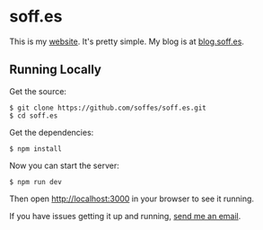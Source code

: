 # soff.es

This is my [website](https://soff.es). It's pretty simple. My blog is at [blog.soff.es](https://blog.soff.es).

## Running Locally

Get the source:

    $ git clone https://github.com/soffes/soff.es.git
    $ cd soff.es

Get the dependencies:

    $ npm install

Now you can start the server:

    $ npm run dev

Then open <http://localhost:3000> in your browser to see it running.

If you have issues getting it up and running, [send me an email](mailto:sam@soff.es).
